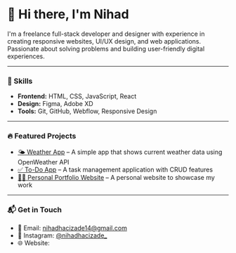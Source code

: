 # 👋 Hi there, I'm Nihad

I'm a freelance full-stack developer and designer with experience in creating responsive websites, UI/UX design, and web applications. Passionate about solving problems and building user-friendly digital experiences.

---

### 💼 Skills
- **Frontend:** HTML, CSS, JavaScript, React
- **Design:** Figma, Adobe XD
- **Tools:** Git, GitHub, Webflow, Responsive Design

---

### 🔥 Featured Projects

- [🌤 Weather App](https://your-weather-app.netlify.app) – A simple app that shows current weather data using OpenWeather API
- [✅ To-Do App](https://your-todo-app.vercel.app) – A task management application with CRUD features
- [👨‍💻 Personal Portfolio Website](https://your-portfolio-site.netlify.app) – A personal website to showcase my work

---

### 📬 Get in Touch
- 📧 Email: nihadhacizade14@gmail.com  
- 📸 Instagram: [@nihadhacizade_](https://www.instagram.com/nihadhacizade_)  
- 🌐 Website:
